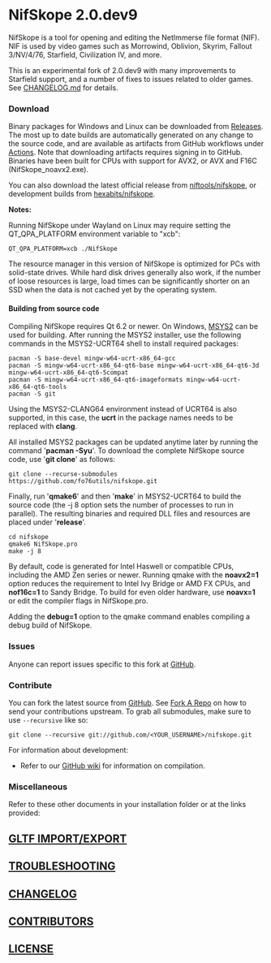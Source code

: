 ﻿# NifSkope 2.0.dev9

NifSkope is a tool for opening and editing the NetImmerse file format (NIF). NIF is used by video games such as Morrowind, Oblivion, Skyrim, Fallout 3/NV/4/76, Starfield, Civilization IV, and more.

This is an experimental fork of 2.0.dev9 with many improvements to Starfield support, and a number of fixes to issues related to older games. See [CHANGELOG.md](https://github.com/fo76utils/nifskope/blob/develop/CHANGELOG.md) for details.

### Download

Binary packages for Windows and Linux can be downloaded from [Releases](https://github.com/fo76utils/nifskope/releases). The most up to date builds are automatically generated on any change to the source code, and are available as artifacts from GitHub workflows under [Actions](https://github.com/fo76utils/nifskope/actions). Note that downloading artifacts requires signing in to GitHub. Binaries have been built for CPUs with support for AVX2, or AVX and F16C (NifSkope\_noavx2.exe).

You can also download the latest official release from [niftools/nifskope](https://github.com/niftools/nifskope/releases), or development builds from [hexabits/nifskope](https://github.com/hexabits/nifskope/releases).

**Notes:**

Running NifSkope under Wayland on Linux may require setting the QT\_QPA\_PLATFORM environment variable to "xcb":

    QT_QPA_PLATFORM=xcb ./NifSkope

The resource manager in this version of NifSkope is optimized for PCs with solid-state drives. While hard disk drives generally also work, if the number of loose resources is large, load times can be significantly shorter on an SSD when the data is not cached yet by the operating system.

#### Building from source code

Compiling NifSkope requires Qt 6.2 or newer. On Windows, [MSYS2](https://www.msys2.org/) can be used for building. After running the MSYS2 installer, use the following commands in the MSYS2-UCRT64 shell to install required packages:

    pacman -S base-devel mingw-w64-ucrt-x86_64-gcc
    pacman -S mingw-w64-ucrt-x86_64-qt6-base mingw-w64-ucrt-x86_64-qt6-3d mingw-w64-ucrt-x86_64-qt6-5compat
    pacman -S mingw-w64-ucrt-x86_64-qt6-imageformats mingw-w64-ucrt-x86_64-qt6-tools
    pacman -S git

Using the MSYS2-CLANG64 environment instead of UCRT64 is also supported, in this case, the **ucrt** in the package names needs to be replaced with **clang**.

All installed MSYS2 packages can be updated anytime later by running the command '**pacman -Syu**'. To download the complete NifSkope source code, use '**git clone**' as follows:

    git clone --recurse-submodules https://github.com/fo76utils/nifskope.git

Finally, run '**qmake6**' and then '**make**' in MSYS2-UCRT64 to build the source code (the -j 8 option sets the number of processes to run in parallel). The resulting binaries and required DLL files and resources are placed under '**release**'.

    cd nifskope
    qmake6 NifSkope.pro
    make -j 8

By default, code is generated for Intel Haswell or compatible CPUs, including the AMD Zen series or newer. Running qmake with the **noavx2=1** option reduces the requirement to Intel Ivy Bridge or AMD FX CPUs, and **nof16c=1** to Sandy Bridge. To build for even older hardware, use **noavx=1** or edit the compiler flags in NifSkope.pro.

Adding the **debug=1** option to the qmake command enables compiling a debug build of NifSkope.

### Issues

Anyone can report issues specific to this fork at [GitHub](https://github.com/fo76utils/nifskope/issues).


### Contribute

You can fork the latest source from [GitHub](https://github.com/fo76utils/nifskope). See [Fork A Repo](https://help.github.com/articles/fork-a-repo) on how to send your contributions upstream. To grab all submodules, make sure to use `--recursive` like so:

```
git clone --recursive git://github.com/<YOUR_USERNAME>/nifskope.git
```

For information about development:

- Refer to our [GitHub wiki](https://github.com/niftools/nifskope/wiki#wiki-development) for information on compilation.


### Miscellaneous

Refer to these other documents in your installation folder or at the links provided:


## [GLTF IMPORT/EXPORT](https://github.com/fo76utils/nifskope/blob/develop/README_GLTF.md)

## [TROUBLESHOOTING](https://github.com/fo76utils/nifskope/blob/develop/TROUBLESHOOTING.md)

## [CHANGELOG](https://github.com/fo76utils/nifskope/blob/develop/CHANGELOG.md)

## [CONTRIBUTORS](https://github.com/fo76utils/nifskope/blob/develop/CONTRIBUTORS.md)

## [LICENSE](https://github.com/fo76utils/nifskope/blob/develop/LICENSE.md)

